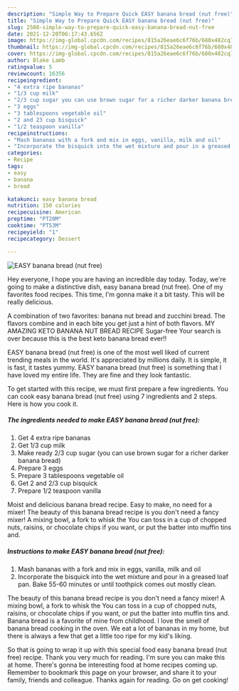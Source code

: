 ```yaml
---
description: "Simple Way to Prepare Quick EASY banana bread (nut free)"
title: "Simple Way to Prepare Quick EASY banana bread (nut free)"
slug: 2508-simple-way-to-prepare-quick-easy-banana-bread-nut-free
date: 2021-12-20T06:17:43.656Z
image: https://img-global.cpcdn.com/recipes/815a26eae6c6f76b/680x482cq70/easy-banana-bread-nut-free-recipe-main-photo.jpg
thumbnail: https://img-global.cpcdn.com/recipes/815a26eae6c6f76b/680x482cq70/easy-banana-bread-nut-free-recipe-main-photo.jpg
cover: https://img-global.cpcdn.com/recipes/815a26eae6c6f76b/680x482cq70/easy-banana-bread-nut-free-recipe-main-photo.jpg
author: Blake Lamb
ratingvalue: 5
reviewcount: 16356
recipeingredient:
- "4 extra ripe bananas"
- "1/3 cup milk"
- "2/3 cup sugar you can use brown sugar for a richer darker banana bread"
- "3 eggs"
- "3 tablespoons vegetable oil"
- "2 and 23 cup bisquick"
- "1/2 teaspoon vanilla"
recipeinstructions:
- "Mash bananas with a fork and mix in eggs, vanilla, milk and oil"
- "Incorporate the bisquick into the wet mixture and pour in a greased loaf pan. Bake 55-60 minutes or until toothpick comes out mostly clean."
categories:
- Recipe
tags:
- easy
- banana
- bread

katakunci: easy banana bread 
nutrition: 150 calories
recipecuisine: American
preptime: "PT20M"
cooktime: "PT53M"
recipeyield: "1"
recipecategory: Dessert

---
```



![EASY banana bread (nut free)](https://img-global.cpcdn.com/recipes/815a26eae6c6f76b/680x482cq70/easy-banana-bread-nut-free-recipe-main-photo.jpg)

Hey everyone, I hope you are having an incredible day today. Today, we're going to make a distinctive dish, easy banana bread (nut free). One of my favorites food recipes. This time, I'm gonna make it a bit tasty. This will be really delicious.

A combination of two favorites: banana nut bread and zucchini bread. The flavors combine and in each bite you get just a hint of both flavors. MY AMAZING KETO BANANA NUT BREAD RECIPE Sugar-free Your search is over because this is the best keto banana bread ever!!

EASY banana bread (nut free) is one of the most well liked of current trending meals in the world. It's appreciated by millions daily. It is simple, it is fast, it tastes yummy. EASY banana bread (nut free) is something that I have loved my entire life. They are fine and they look fantastic.


To get started with this recipe, we must first prepare a few ingredients. You can cook easy banana bread (nut free) using 7 ingredients and 2 steps. Here is how you cook it.

<!--inarticleads1-->

##### The ingredients needed to make EASY banana bread (nut free):

1. Get 4 extra ripe bananas
1. Get 1/3 cup milk
1. Make ready 2/3 cup sugar (you can use brown sugar for a richer darker banana bread)
1. Prepare 3 eggs
1. Prepare 3 tablespoons vegetable oil
1. Get 2 and 2/3 cup bisquick
1. Prepare 1/2 teaspoon vanilla


Moist and delicious banana bread recipe. Easy to make, no need for a mixer! The beauty of this banana bread recipe is you don&#39;t need a fancy mixer! A mixing bowl, a fork to whisk the You can toss in a cup of chopped nuts, raisins, or chocolate chips if you want, or put the batter into muffin tins and. 

<!--inarticleads2-->

##### Instructions to make EASY banana bread (nut free):

1. Mash bananas with a fork and mix in eggs, vanilla, milk and oil
1. Incorporate the bisquick into the wet mixture and pour in a greased loaf pan. Bake 55-60 minutes or until toothpick comes out mostly clean.


The beauty of this banana bread recipe is you don&#39;t need a fancy mixer! A mixing bowl, a fork to whisk the You can toss in a cup of chopped nuts, raisins, or chocolate chips if you want, or put the batter into muffin tins and. Banana bread is a favorite of mine from childhood. I love the smell of banana bread cooking in the oven. We eat a lot of bananas in my home, but there is always a few that get a little too ripe for my kid&#39;s liking. 

So that is going to wrap it up with this special food easy banana bread (nut free) recipe. Thank you very much for reading. I'm sure you can make this at home. There's gonna be interesting food at home recipes coming up. Remember to bookmark this page on your browser, and share it to your family, friends and colleague. Thanks again for reading. Go on get cooking!
